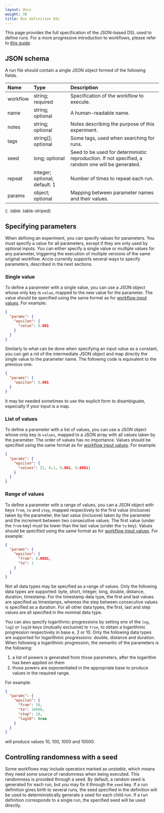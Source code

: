 ```yaml
---
layout: docs
weight: 30
title: Run definition DSL
---
```


This page provides the full specification of the JSON-based DSL used to define runs.
For a more progressive introduction to workflows, please refer to [this guide](creating-runs.html).

## JSON schema

A run file should contain a single JSON object formed of the following fields.

| Name | Type | Description |
|:-----|:-----|:------------|
| workflow | string; required | Specification of the workflow to execute. |
| name | string; optional | A human-readable name. |
| notes | string; optional | Notes describing the purpose of this experiment. |
| tags | string[]; optional | Some tags, used when searching for runs. |
| seed | long; optional | Seed to be used for deterministic reproduction. If not specified, a random one will be generated. |
| repeat | integer; optional; default: 1 | Number of times to repeat each run. |
| params | object; optional | Mapping between parameter names and their values. |
{: .table .table-striped}

## Specifying parameters

When defining an experiment, you can specify values for parameters.
You must specify a value for all parameters, except if they are only used by optional inputs.
You can either specify a single value or multiple values for any parameter, triggering the execution of multiple versions of the same original workflow.
Accio currently supports several ways to specify parameters, described in the next sections.

### Single value
To define a parameter with a single value, you can use a JSON object whose only key is `value`, mapped to the new value for the parameter.
The value should be specified using the same format as for [workflow input values](creating-workflows.html).
For example:

```json
{
  "params": {
    "epsilon": {
      "value": 0.001
    }
  }
}
```

Similarly to what can be done when specifying an input value as a constant, you can get a rid of the intermediate JSON object and map directly the single value to the parameter name.
The following code is equivalent to the previous one:

```json
{
  "params": {
    "epsilon": 0.001
  }
}
```

It may be needed sometimes to use the explicit form to disambiguate, especially if your input is a map.

### List of values
To define a parameter with a list of values, you can use a JSON object whose only key is `values`, mapped to a JSON array with all values taken by the parameter.
The order of values has no importance.
Values should be specified using the same format as for [workflow input values](creating-workflows.html).
For example:

```json
{
  "params": {
    "epsilon": {
      "values": [1, 0.1, 0.001, 0.0001]
    }
  }
}
```

### Range of values
To define a parameter with a range of values, you can a JSON object with keys `from`, `to` and `step`, mapped respectively to the first value (inclusive) taken by the parameter, the last value (inclusive) taken by the parameter and the increment between two consecutive values.
The first value (under the `from` key) must be lower than the last value (under the `to` key).
Values should be specified using the same format as for [workflow input values](creating-workflows.html).
For example:

```json
{
  "params": {
    "epsilon": {
      "from": 0.0001,
      "to": 1
    }
  }
}
```

Not all data types may be specified as a range of values.
Only the following data types are supported: byte, short, integer, long, double, distance, duration, timestamp.
For the timestamp data type, the first and last values are specified as timestamps, whereas the step between consecutive values is specified as a duration.
For all other data types, the first, last and step values are all specified in the nominal data type.

You can also specify logarithmic progressions by setting one of the `log`, `log2` or `log10` keys (mutually exclusive) to `true`, to obtain a logarithmic progression respectively in base e, 2 or 10.
Only the following data types are supported for logarithmic progressions: double, distance and duration.
When following a logarithmic progression, the semantic of the parameters is the following:

1) a list of powers is generated from those parameters, after the logarithm has been applied on them
2) those powers are exponentiated in the appropriate base to produce values in the required range.

For example:

```json
{
  "params": {
    "epsilon": {
      "from": 10,
      "to": 10000,
      "step": 10,
      "log10": true
    }
  }
}
```

will produce values 10, 100, 1000 and 10000.

## Controlling randomness with a seed

Some workflows may include operators marked as *unstable*, which means they need some source of randomness when being executed.
This randomness is provided through a seed.
By default, a random seed is generated for each run, but you may fix it through the `seed` key.
If a run definition gives birth to several runs, the seed specified in the definition will be used to deterministically generate a seed for each child run.
If a run definition corresponds to a single run, the specified seed will be used directly.
